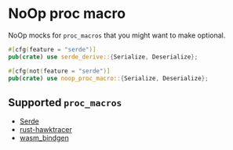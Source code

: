 # NoOp proc macro

NoOp mocks for `proc_macros` that you might want to make optional.

``` rust
#[cfg(feature = "serde")]
pub(crate) use serde_derive::{Serialize, Deserialize};

#[cfg(not(feature = "serde")]
pub(crate) use noop_proc_macro::{Serialize, Deserialize};
```

## Supported `proc_macros`

- [Serde](https://serde.rs)
- [rust-hawktracer](https://github.com/AlexEne/rust_hawktracer)
- [wasm_bindgen](https://github.com/rustwasm/wasm-bindgen)
